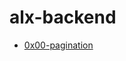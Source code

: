 # alx-backend

- [0x00-pagination](https://github.com/kwamboka3/alx-backend/tree/main/0x00-pagination)
